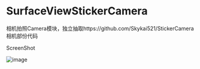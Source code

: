 # SurfaceViewStickerCamera
相机拍照Camera模块，独立抽取https://github.com/Skykai521/StickerCamera 相机部份代码

ScreenShot<br>

![image](https://github.com/YangLian20009/SurfaceViewStickerCamera/blob/master/screenhost/device-2016-05-12-112351x.jpg)

